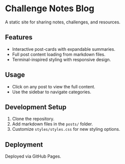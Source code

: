 # Challenge Notes Blog

A static site for sharing notes, challenges, and resources.

## Features
- Interactive post-cards with expandable summaries.
- Full post content loading from markdown files.
- Terminal-inspired styling with responsive design.

## Usage
- Click on any post to view the full content.
- Use the sidebar to navigate categories.

## Development Setup
1. Clone the repository.
2. Add markdown files in the `posts/` folder.
3. Customize `styles/styles.css` for new styling options.

## Deployment
Deployed via GitHub Pages.
